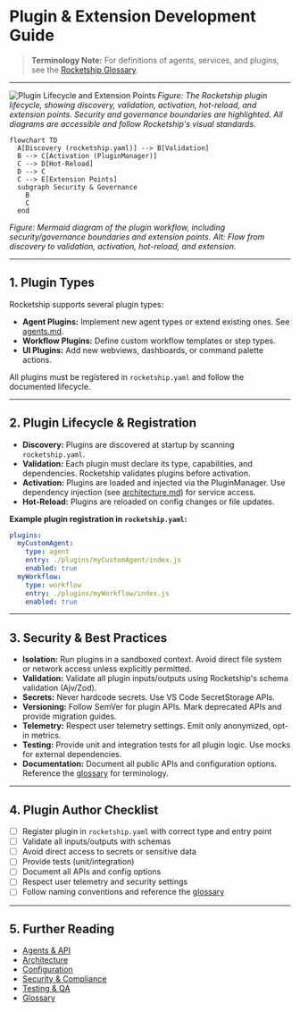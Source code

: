 # Plugin & Extension Development Guide

> **Terminology Note:** For definitions of agents, services, and plugins, see the [Rocketship Glossary](glossary.md).

---

![Plugin Lifecycle and Extension Points](assets/plugins-flow.svg)
*Figure: The Rocketship plugin lifecycle, showing discovery, validation, activation, hot-reload, and extension points. Security and governance boundaries are highlighted. All diagrams are accessible and follow Rocketship's visual standards.*

```mermaid
flowchart TD
  A[Discovery (rocketship.yaml)] --> B[Validation]
  B --> C[Activation (PluginManager)]
  C --> D[Hot-Reload]
  D --> C
  C --> E[Extension Points]
  subgraph Security & Governance
    B
    C
  end
```
*Figure: Mermaid diagram of the plugin workflow, including security/governance boundaries and extension points. Alt: Flow from discovery to validation, activation, hot-reload, and extension.*

---

## 1. Plugin Types

Rocketship supports several plugin types:

- **Agent Plugins:** Implement new agent types or extend existing ones. See [agents.md](agents.md).
- **Workflow Plugins:** Define custom workflow templates or step types.
- **UI Plugins:** Add new webviews, dashboards, or command palette actions.

All plugins must be registered in `rocketship.yaml` and follow the documented lifecycle.

---

## 2. Plugin Lifecycle & Registration

- **Discovery:** Plugins are discovered at startup by scanning `rocketship.yaml`.
- **Validation:** Each plugin must declare its type, capabilities, and dependencies. Rocketship validates plugins before activation.
- **Activation:** Plugins are loaded and injected via the PluginManager. Use dependency injection (see [architecture.md](architecture.md)) for service access.
- **Hot-Reload:** Plugins are reloaded on config changes or file updates.

**Example plugin registration in `rocketship.yaml`:**
```yaml
plugins:
  myCustomAgent:
    type: agent
    entry: ./plugins/myCustomAgent/index.js
    enabled: true
  myWorkflow:
    type: workflow
    entry: ./plugins/myWorkflow/index.js
    enabled: true
```

---

## 3. Security & Best Practices

- **Isolation:** Run plugins in a sandboxed context. Avoid direct file system or network access unless explicitly permitted.
- **Validation:** Validate all plugin inputs/outputs using Rocketship's schema validation (Ajv/Zod).
- **Secrets:** Never hardcode secrets. Use VS Code SecretStorage APIs.
- **Versioning:** Follow SemVer for plugin APIs. Mark deprecated APIs and provide migration guides.
- **Telemetry:** Respect user telemetry settings. Emit only anonymized, opt-in metrics.
- **Testing:** Provide unit and integration tests for all plugin logic. Use mocks for external dependencies.
- **Documentation:** Document all public APIs and configuration options. Reference the [glossary](glossary.md) for terminology.

---

## 4. Plugin Author Checklist

- [ ] Register plugin in `rocketship.yaml` with correct type and entry point
- [ ] Validate all inputs/outputs with schemas
- [ ] Avoid direct access to secrets or sensitive data
- [ ] Provide tests (unit/integration)
- [ ] Document all APIs and config options
- [ ] Respect user telemetry and security settings
- [ ] Follow naming conventions and reference the [glossary](glossary.md)

---

## 5. Further Reading

- [Agents & API](agents.md)
- [Architecture](architecture.md)
- [Configuration](configuration.md)
- [Security & Compliance](security.md)
- [Testing & QA](testing.md)
- [Glossary](glossary.md)